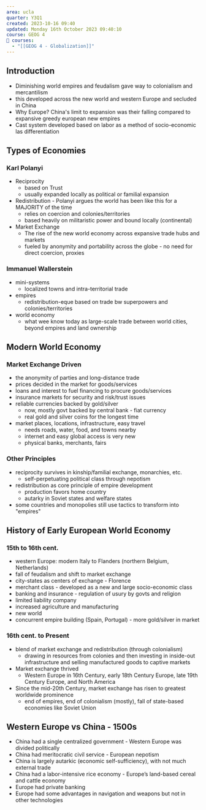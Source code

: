 ```yaml
---
area: ucla
quarter: Y3Q1
created: 2023-10-16 09:40
updated: Monday 16th October 2023 09:40:10
course: GEOG 4
📕 courses:
  - "[[GEOG 4 - Globalization]]"
---
```

## Introduction
- Diminishing world empires and feudalism gave way to colonialism and mercantilism
- this developed across the new world and western Europe and secluded in China
- Why Europe? China's limit to expansion was their falling compared to expansive greedy european new empires
- Cast system developed based on labor as a method of socio-economic las differentiation
## Types of Economies
### Karl Polanyi
- Reciprocity
	- based on Trust
	- usually expanded locally as political or familial expansion
- Redistribution - Polanyi argues the world has been like this for a MAJORITY of the time
	- relies on coercion and colonies/territories
	- based heavily on militaristic power and bound locally (continental)
- Market Exchange
	- The rise of the new world economy across expansive trade hubs and markets
	- fueled by anonymity and portability across the globe - no need for direct coercion, proxies
### Immanuel Wallerstein
- mini-systems
	- localized towns and intra-territorial trade
- empires
	- redistribution-eque based on trade bw superpowers and colonies/territories
- world economy
	- what wee know today as large-scale trade between world cities, beyond empires and land ownership

## Modern World Economy
### Market Exchange Driven
- the anonymity of parties and long-distance trade
- prices decided in the market for goods/services
- loans and interest to fuel financing to procure goods/services
- insurance markets for security and risk/trust issues
- reliable currencies backed by gold/silver
	- now, mostly govt backed by central bank - fiat currency
	- real gold and silver coins for the longest time
- market places, locations, infrastructure, easy travel
	- needs roads, water, food, and towns nearby
	- internet and easy global access is very new
	- physical banks, merchants, fairs
### Other Principles
- reciprocity survives in kinship/familial exchange, monarchies, etc.
	- self-perpetuating political class through nepotism
- redistribution as core principle of empire development
	- production favors home country
	- autarky in Soviet states and welfare states
- some countries and monopolies still use tactics to transform into "empires"

## History of Early European World Economy
### 15th to 16th cent.
- western Europe: modern Italy to Flanders (northern Belgium, Netherlands)
- fall of feudalism and shift to market exchange
- city-states as centers of exchange - Florence
- merchant class - developed as a new and large socio-economic class
- banking and insurance - regulation of usury by govts and religion
- limited liability company
- increased agriculture and manufacturing
- new world
- concurrent empire building (Spain, Portugal) - more gold/silver in market
### 16th cent. to Present
- blend of market exchange and redistribution (through colonialism)
	- drawing in resources from colonies and then investing in inside-out infrastructure and selling manufactured goods to captive markets
- Market exchange thrived
	- Western Europe in 16th Century, early 18th Century Europe, late 19th Century Europe, and North America
- Since the mid-20th Century, market exchange has risen to greatest worldwide prominence
	- end of empires, end of colonialism (mostly), fall of state-based economies like Soviet Union
## Western Europe vs China - 1500s
- China had a single centralized government - Western Europe was divided politically
- China had meritocratic civil service - European nepotism
- China is largely autarkic (economic self-sufficiency), with not much external trade
- China had a labor-intensive rice economy - Europe’s land-based cereal and cattle economy
- Europe had private banking
- Europe had some advantages in navigation and weapons but not in other technologies
